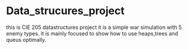 # Data_strucures_project
this is CIE 205 datastructures project
it is a simple war simulation with 5 enemy types. it is mainly focused to show how to use heaps,trees and queus optimally.
